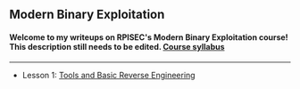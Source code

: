 ## Modern Binary Exploitation
#### Welcome to my writeups on RPISEC's Modern Binary Exploitation course! This description still needs to be edited. [Course syllabus](http://security.cs.rpi.edu/courses/binexp-spring2015/)
 
* * *
- Lesson 1: [Tools and Basic Reverse Engineering](./re_basic.md)

